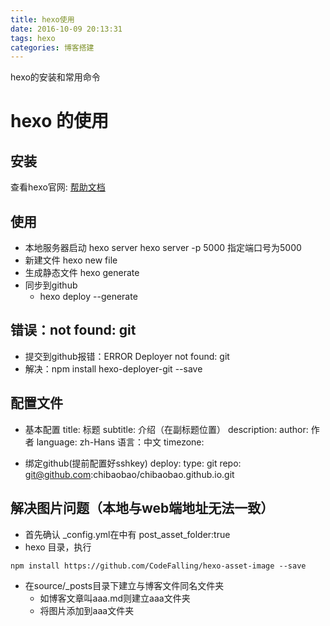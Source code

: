 ```yaml
---
title: hexo使用
date: 2016-10-09 20:13:31
tags: hexo
categories: 博客搭建
---
```


hexo的安装和常用命令
# hexo 的使用

## 安装

 查看hexo官网: [帮助文档](https://hexo.io/zh-cn/docs/index.html)
 
## 使用
- 本地服务器启动
   hexo server
   hexo server -p  5000   指定端口号为5000
- 新建文件 
	hexo new file
- 生成静态文件
	hexo generate	
- 同步到github
  -  hexo deploy --generate

## 错误：not found: git
   - 提交到github报错：ERROR Deployer not found: git
   - 解决：npm install hexo-deployer-git --save
## 配置文件

- 基本配置
title: 标题
subtitle: 介绍（在副标题位置）
description:
author: 作者
language: zh-Hans  语言：中文
timezone:

- 绑定github(提前配置好sshkey)
deploy:
  type: git
  repo: git@github.com:chibaobao/chibaobao.github.io.git
  
## 解决图片问题（本地与web端地址无法一致）

- 首先确认 _config.yml在中有 post_asset_folder:true
- hexo 目录，执行

```
npm install https://github.com/CodeFalling/hexo-asset-image --save 
```

- 在source/_posts目录下建立与博客文件同名文件夹
    - 如博客文章叫aaa.md则建立aaa文件夹 
    - 将图片添加到aaa文件夹   